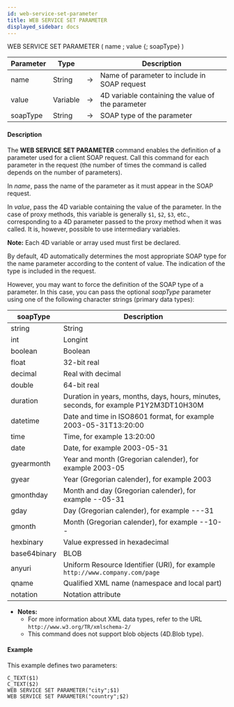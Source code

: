 ```yaml
---
id: web-service-set-parameter
title: WEB SERVICE SET PARAMETER
displayed_sidebar: docs
---
```



<!-- REF #_command_.WEB SERVICE SET PARAMETER.Syntax-->WEB SERVICE SET PARAMETER ( name ; value {; soapType} )<!-- END REF-->


<!-- REF #_command_.WEB SERVICE SET PARAMETER.Params -->
|Parameter|Type||Description|
|---------|--- |:---:|------|
|name|String|->|Name of parameter to include in SOAP request|
|value|Variable|->|4D variable containing the value of the parameter|
|soapType|String|->|SOAP type of the parameter|
<!-- END REF -->


#### Description




The **WEB SERVICE SET PARAMETER** command enables the definition of a parameter used for a client SOAP request. Call this command for each parameter in the request (the number of times the command is called depends on the number of parameters).

In *name*, pass the name of the parameter as it must appear in the SOAP request.

In *value*, pass the 4D variable containing the value of the parameter. In the case of proxy methods, this variable is generally `$1`, `$2`, `$3`, etc., corresponding to a 4D parameter passed to the proxy method when it was called. It is, however, possible to use intermediary variables.

**Note:** Each 4D variable or array used must first be declared.

By default, 4D automatically determines the most appropriate SOAP type for the name parameter according to the content of value. The indication of the type is included in the request.

However, you may want to force the definition of the SOAP type of a parameter. In this case, you can pass the optional *soapType* parameter using one of the following character strings (primary data types): 

| soapType| Description                           |
|--------------|------------------------------------------------------------------------|
| string       | String                                                                 |
| int          | Longint                                                                |
| boolean      | Boolean                                                                |
| float        | 32-bit real                                                            |
| decimal      | Real with decimal                                                      |
| double       | 64-bit real                                                            |
| duration     | Duration in years, months, days, hours, minutes, seconds, for example P1Y2M3DT10H30M|
| datetime     | Date and time in ISO8601 format, for example 2003-05-31T13:20:00       |
| time         | Time, for example 13:20:00                                             |
| date         | Date, for example 2003-05-31                                           |
| gyearmonth   | Year and month (Gregorian calender), for example 2003-05               |
| gyear        | Year (Gregorian calender), for example 2003                            |
| gmonthday    | Month and day (Gregorian calender), for example --05-31                |
| gday         | Day (Gregorian calender), for example ---31                            |
| gmonth       | Month (Gregorian calender), for example --10--                         |
| hexbinary    | Value expressed in hexadecimal                                         |
| base64binary | BLOB                                                                   |
| anyuri       | Uniform Resource Identifier (URI), for example `http://www.company.com/page`        |
| qname        | Qualified XML name (namespace and local part)                          |
| notation     | Notation attribute                                                     |


* **Notes:**  
	* For more information about XML data types, refer to the URL `http://www.w3.org/TR/xmlschema-2/`
	* This command does not support blob objects (4D.Blob type). 


#### Example


This example defines two parameters: 

```4d
C_TEXT($1)
C_TEXT($2)
WEB SERVICE SET PARAMETER("city";$1)
WEB SERVICE SET PARAMETER("country";$2)
```



